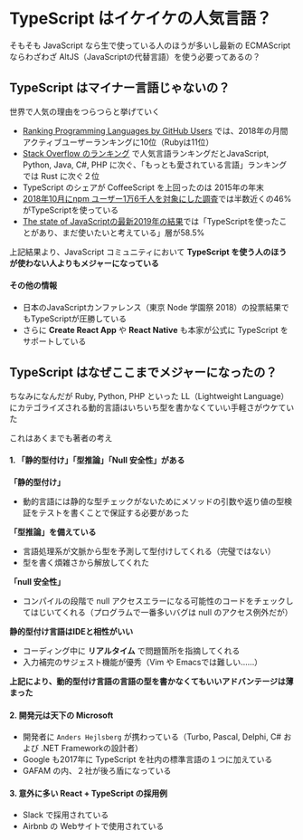# TypeScript はイケイケの人気言語？

そもそも JavaScript なら生で使っている人のほうが多いし最新の ECMAScript ならわざわざ AltJS（JavaScriptの代替言語）を使う必要ってあるの？

## TypeScript はマイナー言語じゃないの？

世界で人気の理由をつらつらと挙げていく

- [Ranking Programming Languages by GitHub Users](https://www.benfrederickson.com/ranking-programming-languages-by-github-users/) では、2018年の月間アクティブユーザーランキングに10位（Rubyは11位）
- [Stack Overflow のランキング](https://insights.stackoverflow.com/survey/2019#most-popular-technologies) で人気言語ランキングだとJavaScript, Python, Java, C#, PHP に次ぐ、「もっとも愛されている言語」ランキングでは Rust に次ぐ２位
- TypeScript のシェアが CoffeeScript を上回ったのは 2015年の年末
- [2018年10月にnpm ユーザー1万6千人を対象にした調査](https://slides.com/seldo/npm-future-of-javascript)では半数近くの46%がTypeScriptを使っている
- [The state of JavaScriptの最新2019年の結果](https://2019.stateofjs.com/javascript-flavors/typescript/)では「TypeScriptを使ったことがあり、まだ使いたいと考えている」層が58.5%

上記結果より、JavaScript コミュニティにおいて **TypeScript を使う人のほうが使わない人よりもメジャーになっている**

#### その他の情報

- 日本のJavaScriptカンファレンス（東京 Node 学園祭 2018）の投票結果でもTypeScriptが圧勝している
- さらに **Create React App** や **React Native** も本家が公式に TypeScript をサポートしている

## TypeScript はなぜここまでメジャーになったの？

ちなみになんだが Ruby, Python, PHP といった LL（Lightweight Language）にカテゴライズされる動的言語はいちいち型を書かなくていい手軽さがウケていた

これはあくまでも著者の考え

#### 1. 「静的型付け」「型推論」「Null 安全性」がある

**「静的型付け」**

- 動的言語には静的な型チェックがないためにメソッドの引数や返り値の型検証をテストを書くことで保証する必要があった

**「型推論」を備えている**

- 言語処理系が文脈から型を予測して型付けしてくれる（完璧ではない）
- 型を書く煩雑さから解放してくれた

**「null 安全性」**

- コンパイルの段階で null アクセスエラーになる可能性のコードをチェックしてはじいてくれる（プログラムで一番多いバグは null のアクセス例外だが）

**静的型付け言語はIDEと相性がいい**

- コーディング中に **リアルタイム** で問題箇所を指摘してくれる
- 入力補完のサジェスト機能が優秀（Vim や Emacsでは難しい……）

**上記により、動的型付け言語の言語の型を書かなくてもいいアドバンテージは薄まった**

#### 2. 開発元は天下の Microsoft

- 開発者に `Anders Hejlsberg` が携わっている（Turbo, Pascal, Delphi, C# および .NET Frameworkの設計者）
- Google も2017年に TypeScript を社内の標準言語の１つに加えている
- GAFAM の内、２社が後ろ盾になっている

#### 3. 意外に多い React + TypeScript の採用例

- Slack で採用されている
- Airbnb の Webサイトで使用されている
